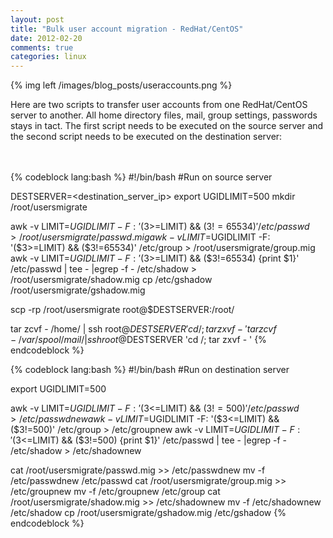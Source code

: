 ```yaml
---
layout: post
title: "Bulk user account migration - RedHat/CentOS"
date: 2012-02-20
comments: true
categories: linux
---
```

{% img left /images/blog_posts/useraccounts.png %}

Here are two scripts to transfer user accounts from one RedHat/CentOS server to another. All home directory files, mail, group settings, passwords stays in tact. The first script needs to be executed on the source server and the second script needs to be executed on the destination server:
<!--more-->
<br>
<br>
{% codeblock lang:bash %}
#!/bin/bash
#Run on source server

DESTSERVER=<destination_server_ip>
export UGIDLIMIT=500
mkdir /root/usersmigrate

awk -v LIMIT=$UGIDLIMIT -F: '($3>=LIMIT) && ($3!=65534)' /etc/passwd > /root/usersmigrate/passwd.mig
awk -v LIMIT=$UGIDLIMIT -F: '($3>=LIMIT) && ($3!=65534)' /etc/group > /root/usersmigrate/group.mig
awk -v LIMIT=$UGIDLIMIT -F: '($3>=LIMIT) && ($3!=65534) {print $1}' /etc/passwd | tee - |egrep -f - /etc/shadow > /root/usersmigrate/shadow.mig
cp /etc/gshadow /root/usersmigrate/gshadow.mig

scp -rp /root/usersmigrate root@$DESTSERVER:/root/

tar zcvf - /home/ | ssh root@$DESTSERVER 'cd /; tar zxvf - '
tar zcvf - /var/spool/mail/ | ssh root@$DESTSERVER 'cd /; tar zxvf - '
{% endcodeblock %}

{% codeblock lang:bash %}
#!/bin/bash
#Run on destination server

export UGIDLIMIT=500

awk -v LIMIT=$UGIDLIMIT -F: '($3<=LIMIT) && ($3!=500)' /etc/passwd > /etc/passwdnew
awk -v LIMIT=$UGIDLIMIT -F: '($3<=LIMIT) && ($3!=500)' /etc/group > /etc/groupnew
awk -v LIMIT=$UGIDLIMIT -F: '($3<=LIMIT) && ($3!=500) {print $1}' /etc/passwd | tee - |egrep -f - /etc/shadow > /etc/shadownew

cat /root/usersmigrate/passwd.mig >> /etc/passwdnew
mv -f /etc/passwdnew /etc/passwd
cat /root/usersmigrate/group.mig >> /etc/groupnew
mv -f /etc/groupnew /etc/group
cat /root/usersmigrate/shadow.mig >> /etc/shadownew
mv -f /etc/shadownew /etc/shadow
cp /root/usersmigrate/gshadow.mig /etc/gshadow
{% endcodeblock %}
